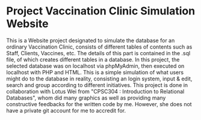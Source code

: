 # Project Vaccination Clinic Simulation Website

This is a Website project designated to simulate the database for an ordinary Vaccination Clinic, consists of different tables of contents such as Staff, Clients, Vaccines, etc. The details of this part is contained in the .sql file, of which creates different tables in a database. In this project, the selected database was on localhost via phpMyAdmin, then executed on localhost with PHP and HTML. 
This is a simple simulation of what users might do to the database in reality, consisting an login system, input & edit, search and group according to different initiatives. 
This project is done in collaboration with Lotus Wei from "CPSC304 : Introduction to Relational Databases", whom did many graphics as well as providing many constructive feedbacks for the written code by me. However, she does not have a private git account for me to accredit for. 
